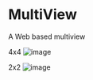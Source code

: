 # MultiView
A Web based multiview

4x4
![image](https://github.com/user-attachments/assets/244cf084-85d6-449b-bb97-45c6bfc08caf)

2x2
![image](https://github.com/user-attachments/assets/e608cc8c-ce90-4ad3-aff7-84c04fe07d93)

